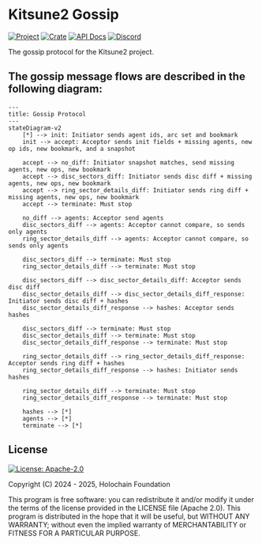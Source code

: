 # Kitsune2 Gossip

[![Project](https://img.shields.io/badge/project-kitsune2-purple.svg?style=flat-square)](https://github.com/holochain/kitsune2)
[![Crate](https://img.shields.io/crates/v/kitsune2_gossip.svg)](https://crates.io/crates/kitsune2_gossip)
[![API Docs](https://docs.rs/kitsune2_gossip/badge.svg)](https://docs.rs/kitsune2_gossip)
[![Discord](https://img.shields.io/badge/Discord-blue.svg?style=flat-square)](https://discord.gg/k55DS5dmPH)

The gossip protocol for the Kitsune2 project.

## The gossip message flows are described in the following diagram:

```mermaid
---
title: Gossip Protocol
---
stateDiagram-v2
    [*] --> init: Initiator sends agent ids, arc set and bookmark
    init --> accept: Acceptor sends init fields + missing agents, new op ids, new bookmark, and a snapshot
    
    accept --> no_diff: Initiator snapshot matches, send missing agents, new ops, new bookmark
    accept --> disc_sectors_diff: Initiator sends disc diff + missing agents, new ops, new bookmark
    accept --> ring_sector_details_diff: Initiator sends ring diff + missing agents, new ops, new bookmark
    accept --> terminate: Must stop
    
    no_diff --> agents: Acceptor send agents
    disc_sectors_diff --> agents: Acceptor cannot compare, so sends only agents
    ring_sector_details_diff --> agents: Acceptor cannot compare, so sends only agents 
    
    disc_sectors_diff --> terminate: Must stop
    ring_sector_details_diff --> terminate: Must stop
    
    disc_sectors_diff --> disc_sector_details_diff: Acceptor sends disc diff
    disc_sector_details_diff --> disc_sector_details_diff_response: Initiator sends disc diff + hashes
    disc_sector_details_diff_response --> hashes: Acceptor sends hashes
    
    disc_sectors_diff --> terminate: Must stop
    disc_sector_details_diff --> terminate: Must stop
    disc_sector_details_diff_response --> terminate: Must stop
    
    ring_sector_details_diff --> ring_sector_details_diff_response: Acceptor sends ring diff + hashes
    ring_sector_details_diff_response --> hashes: Initiator sends hashes
    
    ring_sector_details_diff --> terminate: Must stop
    ring_sector_details_diff_response --> terminate: Must stop
    
    hashes --> [*]
    agents --> [*]
    terminate --> [*]
```

## License
[![License: Apache-2.0](https://img.shields.io/badge/License-Apache%202.0-blue.svg)](https://www.apache.org/licenses/LICENSE-2.0)

Copyright (C) 2024 - 2025, Holochain Foundation

This program is free software: you can redistribute it and/or modify it under the terms of the license
provided in the LICENSE file (Apache 2.0).  This program is distributed in the hope that it will be useful,
but WITHOUT ANY WARRANTY; without even the implied warranty of MERCHANTABILITY or FITNESS FOR A PARTICULAR
PURPOSE.

